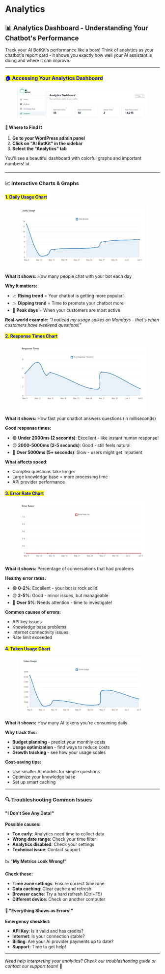 # Analytics

## 📊 Analytics Dashboard - Understanding Your Chatbot's     Performance

Track your AI BotKit's performance like a boss! Think of analytics as your chatbot's report card - it shows you exactly how well your AI assistant is doing and where it can improve.

***

### <mark style="color:blue;">🏠 Accessing Your Analytics Dashboard</mark>



<figure><img src="../.gitbook/assets/image (18).png" alt=""><figcaption></figcaption></figure>

#### 📍 Where to Find It

1. **Go to your WordPress admin panel**
2. **Click on "AI BotKit" in the sidebar**
3. **Select the "Analytics" tab**

You'll see a beautiful dashboard with colorful graphs and important numbers! 📊

***

### 📈 Interactive Charts & Graphs

#### <mark style="color:blue;">1.  Daily Usage Chart</mark>

<figure><img src="../.gitbook/assets/image (19).png" alt=""><figcaption></figcaption></figure>

**What it shows:** How many people chat with your bot each day

**Why it matters:**

* 📈 **Rising trend** = Your chatbot is getting more popular!
* 📉 **Dipping trend** = Time to promote your chatbot more
* 🎯 **Peak days** = When your customers are most active

**Real-world example:**
_"I noticed my usage spikes on Mondays - that's when customers have weekend questions!"_

#### <mark style="color:blue;">2.  Response Times Chart</mark>

<figure><img src="../.gitbook/assets/image (20).png" alt=""><figcaption></figcaption></figure>

**What it shows:** How fast your chatbot answers questions (in milliseconds)

**Good response times:**

* 🟢 **Under 2000ms (2 seconds)**: Excellent - like instant human response!
* 🟡 **2000-5000ms (2-5 seconds)**: Good - still feels natural
* 🔴 **Over 5000ms (5+ seconds)**: Slow - users might get impatient

**What affects speed:**

* Complex questions take longer&#x20;
* Large knowledge base = more processing time&#x20;
* API provider performance&#x20;

#### <mark style="color:blue;">3. Error Rate Chart</mark>

<figure><img src="../.gitbook/assets/image (21).png" alt=""><figcaption></figcaption></figure>

**What it shows:** Percentage of conversations that had problems

**Healthy error rates:**

* 🟢 **0-2%**: Excellent - your bot is rock solid!
* 🟡 **2-5%**: Good - minor issues, but manageable
* 🔴 **Over 5%**: Needs attention - time to investigate!

**Common causes of errors:**

* API key issues&#x20;
* Knowledge base problems&#x20;
* Internet connectivity issues&#x20;
* Rate limit exceeded&#x20;

#### <mark style="color:blue;">4. Token Usage Chart</mark>

<figure><img src="../.gitbook/assets/image (22).png" alt=""><figcaption></figcaption></figure>

**What it shows:** How many AI tokens you're consuming daily

**Why track this:**

* **Budget planning** - predict your monthly costs
* **Usage optimization** - find ways to reduce costs
* **Growth tracking** - see how your usage scales

**Cost-saving tips:**

* Use smaller AI models for simple questions&#x20;
* Optimize your knowledge base&#x20;
* Set up smart caching&#x20;

***

### 🔍 Troubleshooting Common Issues

#### "I Don't See Any Data!"

**Possible causes:**

* **Too early**: Analytics need time to collect data
* **Wrong date range**: Check your time filter
* **Analytics disabled**: Check your settings
* **Technical issue**: Contact support

#### 📉 "My Metrics Look Wrong!"

**Check these:**

* **Time zone settings**: Ensure correct timezone
* **Data caching**: Clear cache and refresh
* **Browser cache**: Try a hard refresh (Ctrl+F5)
* **Different device**: Check on another computer

#### 🚨 "Everything Shows as Errors!"

**Emergency checklist:**

* **API Key**: Is it valid and has credits?
* **Internet**: Is your connection stable?
* **Billing**: Are your AI provider payments up to date?
* **Support**: Time to get help!

***

_Need help interpreting your analytics? Check our troubleshooting guide or contact our support team!_ 💪
